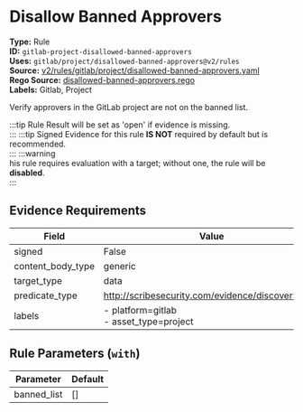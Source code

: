 # Disallow Banned Approvers  
**Type:** Rule  
**ID:** `gitlab-project-disallowed-banned-approvers`  
**Uses:** `gitlab/project/disallowed-banned-approvers@v2/rules`  
**Source:** [v2/rules/gitlab/project/disallowed-banned-approvers.yaml](https://github.com/scribe-public/sample-policies/v2/rules/gitlab/project/disallowed-banned-approvers.yaml)  
**Rego Source:** [disallowed-banned-approvers.rego](https://github.com/scribe-public/sample-policies/v2/rules/gitlab/project/disallowed-banned-approvers.rego)  
**Labels:** Gitlab, Project  

Verify approvers in the GitLab project are not on the banned list.

:::tip 
Rule Result will be set as 'open' if evidence is missing.  
::: 
:::tip 
Signed Evidence for this rule **IS NOT** required by default but is recommended.  
::: 
:::warning  
his rule requires evaluation with a target; without one, the rule will be **disabled**.  
::: 

## Evidence Requirements  
| Field | Value |
|-------|-------|
| signed | False |
| content_body_type | generic |
| target_type | data |
| predicate_type | http://scribesecurity.com/evidence/discovery/v0.1 |
| labels | - platform=gitlab<br/>- asset_type=project |

## Rule Parameters (`with`)  
| Parameter | Default |
|-----------|---------|
| banned_list | [] |
